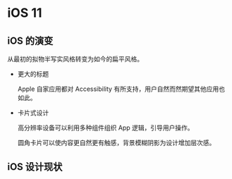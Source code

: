 # iOS 11

## iOS 的演变
从最初的拟物半写实风格转变为如今的扁平风格。
- 更大的标题

  Apple 自家应用都对 Accessibility 有所支持，用户自然而然期望其他应用也如此。

- 卡片式设计

  高分辨率设备可以利用多种组件组织 App 逻辑，引导用户操作。

  圆角卡片可以使内容更自然更有触感，背景模糊阴影为设计增加层次感。

## iOS 设计现状

  